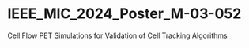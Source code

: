 # IEEE_MIC_2024_Poster_M-03-052
Cell Flow PET Simulations for Validation of Cell Tracking Algorithms
